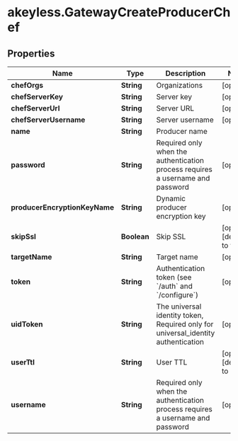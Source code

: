 # akeyless.GatewayCreateProducerChef

## Properties

Name | Type | Description | Notes
------------ | ------------- | ------------- | -------------
**chefOrgs** | **String** | Organizations | [optional] 
**chefServerKey** | **String** | Server key | [optional] 
**chefServerUrl** | **String** | Server URL | [optional] 
**chefServerUsername** | **String** | Server username | [optional] 
**name** | **String** | Producer name | 
**password** | **String** | Required only when the authentication process requires a username and password | [optional] 
**producerEncryptionKeyName** | **String** | Dynamic producer encryption key | [optional] 
**skipSsl** | **Boolean** | Skip SSL | [optional] [default to true]
**targetName** | **String** | Target name | [optional] 
**token** | **String** | Authentication token (see &#x60;/auth&#x60; and &#x60;/configure&#x60;) | [optional] 
**uidToken** | **String** | The universal identity token, Required only for universal_identity authentication | [optional] 
**userTtl** | **String** | User TTL | [optional] [default to &#39;60m&#39;]
**username** | **String** | Required only when the authentication process requires a username and password | [optional] 


